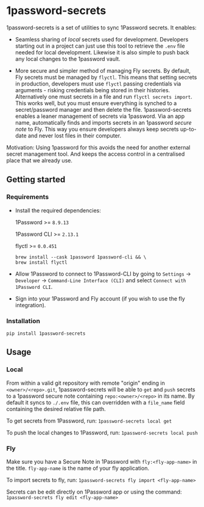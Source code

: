 # 1password-secrets

1password-secrets is a set of utilities to sync 1Password secrets. It enables:

 - Seamless sharing of *local* secrets used for development.
   Developers starting out in a project can just use this tool to retrieve the `.env` file needed for local development.
   Likewise it is also simple to push back any local changes to the 1password vault.

 - More secure and simpler method of managing Fly secrets.
   By default, Fly secrets must be managed by `flyctl`. This means that setting secrets in production, developers must use `flyctl` passing credentials via arguments - risking credentials being stored in their histories. Alternatively one must secrets in a file and run `flyctl secrets import`. This works well, but you must ensure everything is synched to a secret/password manager and then delete the file.
   1password-secrets enables a leaner management of secrets via 1password. Via an app name, automatically finds and imports secrets in an 1password *secure note* to Fly. This way you ensure developers always keep secrets up-to-date and never lost files in their computer.

Motivation: Using 1password for this avoids the need for another external secret management tool. And keeps the access control in a centralised place that we already use.

## Getting started
### Requirements

 - Install the required dependencies:
   
   1Password >= `8.9.13`
   
   1Password CLI >=  `2.13.1`
   
   flyctl >= `0.0.451`

   ```
   brew install --cask 1password 1password-cli && \
   brew install flyctl
   ```

 - Allow 1Password to connect to 1Password-CLI by going to `Settings` -> `Developer` -> `Command-Line Interface (CLI)` and select `Connect with 1Password CLI`.

 - Sign into your 1Password and Fly account (if you wish to use the fly integration).

### Installation

`pip install 1password-secrets`

## Usage

### Local

From within a valid git repository with remote "origin" ending in `<owner>/<repo>.git`, 1password-secrets will be able to `get` and `push` secrets to a 1password secure note containing  `repo:<owner>/<repo>` in its name. By default it syncs to `./.env` file, this can overridden with a `file_name` field containing the desired relative file path.

To get secrets from 1Password, run:
`1password-secrets local get`

To push the local changes to 1Password, run:
`1password-secrets local push`

### Fly

Make sure you have a Secure Note in 1Password with `fly:<fly-app-name>` in the title. `fly-app-name` is the name of your fly application.

To import secrets to fly, run:
`1password-secrets fly import <fly-app-name>`

Secrets can be edit directly on 1Password app or using the command:
`1password-secrets fly edit <fly-app-name>`
